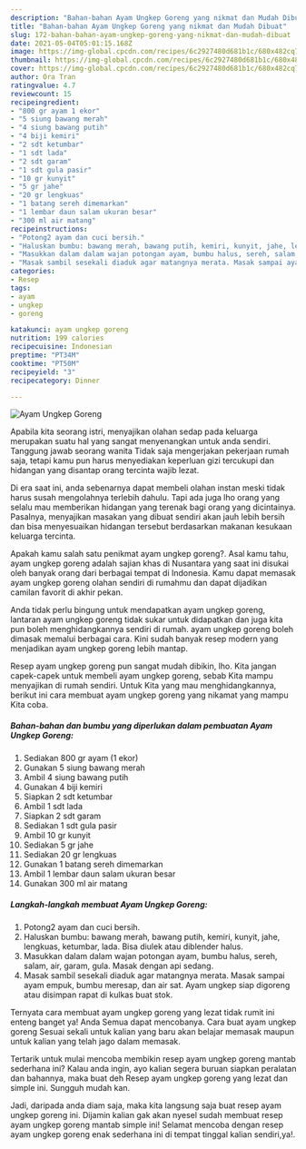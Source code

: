 ```yaml
---
description: "Bahan-bahan Ayam Ungkep Goreng yang nikmat dan Mudah Dibuat"
title: "Bahan-bahan Ayam Ungkep Goreng yang nikmat dan Mudah Dibuat"
slug: 172-bahan-bahan-ayam-ungkep-goreng-yang-nikmat-dan-mudah-dibuat
date: 2021-05-04T05:01:15.168Z
image: https://img-global.cpcdn.com/recipes/6c2927480d681b1c/680x482cq70/ayam-ungkep-goreng-foto-resep-utama.jpg
thumbnail: https://img-global.cpcdn.com/recipes/6c2927480d681b1c/680x482cq70/ayam-ungkep-goreng-foto-resep-utama.jpg
cover: https://img-global.cpcdn.com/recipes/6c2927480d681b1c/680x482cq70/ayam-ungkep-goreng-foto-resep-utama.jpg
author: Ora Tran
ratingvalue: 4.7
reviewcount: 15
recipeingredient:
- "800 gr ayam 1 ekor"
- "5 siung bawang merah"
- "4 siung bawang putih"
- "4 biji kemiri"
- "2 sdt ketumbar"
- "1 sdt lada"
- "2 sdt garam"
- "1 sdt gula pasir"
- "10 gr kunyit"
- "5 gr jahe"
- "20 gr lengkuas"
- "1 batang sereh dimemarkan"
- "1 lembar daun salam ukuran besar"
- "300 ml air matang"
recipeinstructions:
- "Potong2 ayam dan cuci bersih."
- "Haluskan bumbu: bawang merah, bawang putih, kemiri, kunyit, jahe, lengkuas, ketumbar, lada. Bisa diulek atau diblender halus."
- "Masukkan dalam dalam wajan potongan ayam, bumbu halus, sereh, salam, air, garam, gula. Masak dengan api sedang."
- "Masak sambil sesekali diaduk agar matangnya merata. Masak sampai ayam empuk, bumbu meresap, dan air sat. Ayam ungkep siap digoreng atau disimpan rapat di kulkas buat stok."
categories:
- Resep
tags:
- ayam
- ungkep
- goreng

katakunci: ayam ungkep goreng 
nutrition: 199 calories
recipecuisine: Indonesian
preptime: "PT34M"
cooktime: "PT50M"
recipeyield: "3"
recipecategory: Dinner

---
```



![Ayam Ungkep Goreng](https://img-global.cpcdn.com/recipes/6c2927480d681b1c/680x482cq70/ayam-ungkep-goreng-foto-resep-utama.jpg)

Apabila kita seorang istri, menyajikan olahan sedap pada keluarga merupakan suatu hal yang sangat menyenangkan untuk anda sendiri. Tanggung jawab seorang  wanita Tidak saja mengerjakan pekerjaan rumah saja, tetapi kamu pun harus menyediakan keperluan gizi tercukupi dan hidangan yang disantap orang tercinta wajib lezat.

Di era  saat ini, anda sebenarnya dapat membeli olahan instan meski tidak harus susah mengolahnya terlebih dahulu. Tapi ada juga lho orang yang selalu mau memberikan hidangan yang terenak bagi orang yang dicintainya. Pasalnya, menyajikan masakan yang dibuat sendiri akan jauh lebih bersih dan bisa menyesuaikan hidangan tersebut berdasarkan makanan kesukaan keluarga tercinta. 



Apakah kamu salah satu penikmat ayam ungkep goreng?. Asal kamu tahu, ayam ungkep goreng adalah sajian khas di Nusantara yang saat ini disukai oleh banyak orang dari berbagai tempat di Indonesia. Kamu dapat memasak ayam ungkep goreng olahan sendiri di rumahmu dan dapat dijadikan camilan favorit di akhir pekan.

Anda tidak perlu bingung untuk mendapatkan ayam ungkep goreng, lantaran ayam ungkep goreng tidak sukar untuk didapatkan dan juga kita pun boleh menghidangkannya sendiri di rumah. ayam ungkep goreng boleh dimasak memalui berbagai cara. Kini sudah banyak resep modern yang menjadikan ayam ungkep goreng lebih mantap.

Resep ayam ungkep goreng pun sangat mudah dibikin, lho. Kita jangan capek-capek untuk membeli ayam ungkep goreng, sebab Kita mampu menyajikan di rumah sendiri. Untuk Kita yang mau menghidangkannya, berikut ini cara membuat ayam ungkep goreng yang nikamat yang mampu Kita coba.

<!--inarticleads1-->

##### Bahan-bahan dan bumbu yang diperlukan dalam pembuatan Ayam Ungkep Goreng:

1. Sediakan 800 gr ayam (1 ekor)
1. Gunakan 5 siung bawang merah
1. Ambil 4 siung bawang putih
1. Gunakan 4 biji kemiri
1. Siapkan 2 sdt ketumbar
1. Ambil 1 sdt lada
1. Siapkan 2 sdt garam
1. Sediakan 1 sdt gula pasir
1. Ambil 10 gr kunyit
1. Sediakan 5 gr jahe
1. Sediakan 20 gr lengkuas
1. Gunakan 1 batang sereh dimemarkan
1. Ambil 1 lembar daun salam ukuran besar
1. Gunakan 300 ml air matang




<!--inarticleads2-->

##### Langkah-langkah membuat Ayam Ungkep Goreng:

1. Potong2 ayam dan cuci bersih.
1. Haluskan bumbu: bawang merah, bawang putih, kemiri, kunyit, jahe, lengkuas, ketumbar, lada. Bisa diulek atau diblender halus.
1. Masukkan dalam dalam wajan potongan ayam, bumbu halus, sereh, salam, air, garam, gula. Masak dengan api sedang.
1. Masak sambil sesekali diaduk agar matangnya merata. Masak sampai ayam empuk, bumbu meresap, dan air sat. Ayam ungkep siap digoreng atau disimpan rapat di kulkas buat stok.




Ternyata cara membuat ayam ungkep goreng yang lezat tidak rumit ini enteng banget ya! Anda Semua dapat mencobanya. Cara buat ayam ungkep goreng Sesuai sekali untuk kalian yang baru akan belajar memasak maupun untuk kalian yang telah jago dalam memasak.

Tertarik untuk mulai mencoba membikin resep ayam ungkep goreng mantab sederhana ini? Kalau anda ingin, ayo kalian segera buruan siapkan peralatan dan bahannya, maka buat deh Resep ayam ungkep goreng yang lezat dan simple ini. Sungguh mudah kan. 

Jadi, daripada anda diam saja, maka kita langsung saja buat resep ayam ungkep goreng ini. Dijamin kalian gak akan nyesel sudah membuat resep ayam ungkep goreng mantab simple ini! Selamat mencoba dengan resep ayam ungkep goreng enak sederhana ini di tempat tinggal kalian sendiri,ya!.

